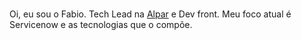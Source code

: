 ###

Oi, eu sou o Fabio.
Tech Lead na <a href="http://alpar.com.br" target="_blanc">Alpar</a> e Dev front.
Meu foco atual é Servicenow e as tecnologias que o compõe.

<!--
**victor-fabio274/victor-fabio274** is a ✨ _special_ ✨ repository because its `README.md` (this file) appears on your GitHub profile.

Here are some ideas to get you started:

- 🔭 I’m currently working on ...
- 🌱 I’m currently learning ...
- 👯 I’m looking to collaborate on ...
- 🤔 I’m looking for help with ...
- 💬 Ask me about ...
- 📫 How to reach me: ...
- 😄 Pronouns: ...
- ⚡ Fun fact: ...
-->
